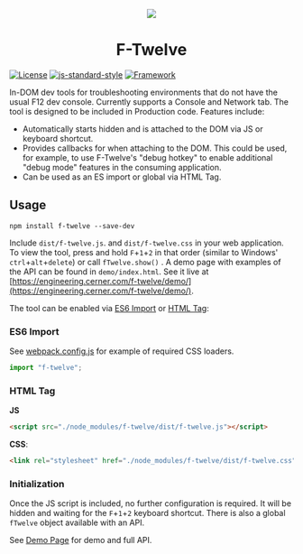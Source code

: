 <p align="center">
  <img src="icon/F-Twelve%20100.png">
</p>

<h1 align="center">
  F-Twelve
</h1>

[![License](https://img.shields.io/badge/License-Apache%202.0-blue.svg)](https://opensource.org/licenses/Apache-2.0)
[![js-standard-style](https://img.shields.io/badge/Code%20Style-Standard-brightgreen.svg)](http://standardjs.com)
[![Framework](https://img.shields.io/badge/Framework-Preact-purple.svg)](https://preactjs.com/)

In-DOM dev tools for troubleshooting environments that do not have the usual F12 dev console. Currently supports a Console and Network tab. The tool is designed to be included in Production code. Features include: 

 - Automatically starts hidden and is attached to the DOM via JS or keyboard shortcut.
 - Provides callbacks for when attaching to the DOM. This could be used, for example, to use F-Twelve's "debug hotkey" to enable additional "debug mode" features in the consuming application. 
 - Can be used as an ES import or global via HTML Tag.   

## Usage

```shell
npm install f-twelve --save-dev
```

Include `dist/f-twelve.js`. and `dist/f-twelve.css` in your web application. To view the tool, press and hold `F`+`1`+`2` in that order (similar to Windows' `ctrl`+`alt`+`delete`) or call `fTwelve.show()` . A demo page with examples of the API can be found in `demo/index.html`. See it live at [https://engineering.cerner.com/f-twelve/demo/](https://engineering.cerner.com/f-twelve/demo/).

The tool can be enabled via [ES6 Import](#es6-import) or [HTML Tag](#html-tag):

### ES6 Import

See [webpack.config.js](/webpack.config.js) for example of required CSS loaders. 

```js 
import "f-twelve";
```

### HTML Tag

**JS**
```html
<script src="./node_modules/f-twelve/dist/f-twelve.js"></script>
```

**CSS**: 
```html
<link rel="stylesheet" href="./node_modules/f-twelve/dist/f-twelve.css"/>
```

### Initialization
Once the JS script is included, no further configuration is required. It will be hidden and waiting for the `F`+`1`+`2` keyboard shortcut. There is also a global `fTwelve` object available with an API.  

See [Demo Page](https://engineering.cerner.com/f-twelve/demo/) for demo and full API. 

